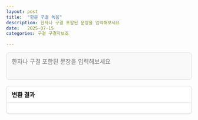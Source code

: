 ```yaml
---
layout: post
title:  "한문 구결 독음"
description: 한자나 구결 포함된 문장을 입력해보세요
date:   2025-07-15 
categories: 구결 구결자보조

---
```



<!-- 입력창 -->
<textarea id="input-text" placeholder="한자나 구결 포함된 문장을 입력해보세요" oninput="resize(this)"></textarea>

<!-- 출력 박스 전체 -->
<div class="output-wrapper">
  <!-- 제목줄 + 복사버튼 -->
  <div class="output-header">
    <span class="output-title">변환 결과</span>
    <button class="copy-btn" onclick="copyOutput()" aria-label="copy">
      <i class="far fa-clipboard"></i>
      <span class="tooltip">복사되었습니다!</span>
    </button>
  </div>
  <!-- 변환 결과 표시 -->
  <div id="preview"></div>
</div>

<style>
/* ✅ 전체 색상 체계는 블로그의 테마 변수 기반 */
#input-text {
  width: 100%;
  max-width: 700px;
  min-height: 2.8em;
  padding: 12px 14px;
  font-size: 1rem;
  border: 1px solid var(--border-color, #ddd);
  border-radius: 8px;
  resize: none;
  box-sizing: border-box;
  line-height: 1.5;
  font-family: inherit;
  background-color: var(--card-bg, #f9f9f9);
  color: var(--text-color, #111);
  transition: background-color 0.3s, color 0.3s, border-color 0.3s;
}

/* 포커스 시 강조 */
#input-text:focus {
  outline: none;
  border-color: var(--accent-color, #5a8dee);
  box-shadow: 0 0 0 2px rgba(90, 141, 238, 0.2);
}

/* 출력 전체 래퍼 */
.output-wrapper {
  max-width: 700px;
  margin-top: 1.2em;
  border-radius: 8px;
  overflow: visible;
  position: relative;
  border: 1px solid var(--border-color, #ddd);
  background-color: var(--card-bg, #fff);
  box-shadow: 0 1px 3px rgba(0,0,0,0.12);
  transition: background-color 0.3s, border-color 0.3s;
}

/* 제목줄 */
.output-header {
  display: flex;
  justify-content: space-between;
  align-items: center;
  padding: 10px 14px;
  font-weight: 600;
  font-size: 1rem;
  color: var(--text-color, #111);
  border-bottom: 1px solid var(--border-color, #ddd);
  border-top-left-radius: 8px;
  border-top-right-radius: 8px;
}

/* 출력 박스 */
#preview {
  padding: 14px 16px;
  font-size: 1.05rem;
  white-space: pre-wrap;
  line-height: 1.6;
  border-bottom-left-radius: 8px;
  border-bottom-right-radius: 8px;
  color: var(--text-color, #111);
}

/* 복사 버튼 */
.copy-btn {
  background: none;
  border: none;
  color: var(--text-muted, #888);
  font-size: 1rem;
  cursor: pointer;
  padding: 4px 6px;
  border-radius: 6px;
  position: relative;
  transition: color 0.2s, background 0.2s;
}

.copy-btn:hover {
  background-color: rgba(0, 0, 0, 0.05);
  color: var(--text-color, #000);
}

/* 툴팁 */
.copy-btn .tooltip {
  visibility: hidden;
  opacity: 0;
  position: absolute;
  top: -28px;
  right: 0;
  background: var(--tooltip-bg, #333);
  color: #fff;
  padding: 4px 8px;
  font-size: 0.75rem;
  border-radius: 4px;
  white-space: nowrap;
  transition: opacity 0.3s;
}

.copy-btn.copied .tooltip {
  visibility: visible;
  opacity: 1;
}

/* 병기 스타일 */
small.hanja {
  font-size: 0.85em;
  color: #e6758b;
  margin-left: 4px;
}
small.gugyeol {
  font-size: 0.85em;
  color: #73b7ff;
  margin-left: 4px;
}

/* ✅ 다크모드 대응 */
[data-theme="dark"] .output-header {
  background-color: #2a2a2a;   /* 🔹 기존보다 어두운 회색으로 변경 */
  color: #ddd;                 /* 텍스트는 밝게 유지 */
  border-bottom-color: #333;   /* 아래 테두리 살짝 어둡게 */
}

[data-theme="dark"] .output-wrapper {
  background-color: #1b1b1b;
  border-color: #333;
  box-shadow: 0 2px 6px rgba(0,0,0,0.4);
}

[data-theme="dark"] .output-header {
  background-color: #222;
  color: #ddd;
  border-bottom-color: #333;
}

[data-theme="dark"] #preview {
  color: #e6e6e6;
}

[data-theme="dark"] .copy-btn:hover {
  background-color: rgba(255,255,255,0.1);
  color: #fff;
}
</style>


<script>
function resize(textarea) {
  textarea.style.height = 'auto';
  textarea.style.height = textarea.scrollHeight + 'px';
}

(async function () {
  const res = await fetch('/assets/data/hanja_reading.json');
  const hanjaMap = await res.json();

  const input = document.getElementById('input-text');
  const preview = document.getElementById('preview');

  input.addEventListener('input', () => {
    const originalText = input.value;

    let annotated = originalText.replace(/([\u4E00-\u9FFF]+)/g, hanjas => {
      const reading = [...hanjas].map(ch => hanjaMap[ch] || '').join('');
      return reading ? `${hanjas}<small class="hanja">(${reading})</small>` : hanjas;
    });

    annotated = annotated.replace(/([\uF600-\uF8FF])/g, (match, ch, offset, fullText) => {
      const prev = fullText[offset - 1];
      const next = fullText[offset + 1];
      if (/[\uF600-\uF8FF]/.test(prev) || /[\uF600-\uF8FF]/.test(next)) return ch;
      const reading = hanjaMap[ch];
      return reading ? `${ch}<small class="gugyeol">[${reading}]</small>` : ch;
    });

    preview.innerHTML = annotated;
  });

  window.copyOutput = () => {
    const preview = document.getElementById('preview');
    const temp = document.createElement('textarea');
    temp.value = preview.innerText;
    document.body.appendChild(temp);
    temp.select();
    document.execCommand('copy');
    document.body.removeChild(temp);

    const btn = document.querySelector('.copy-btn');
    btn.classList.add('copied');
    setTimeout(() => btn.classList.remove('copied'), 1500);
  };
})();
</script>
